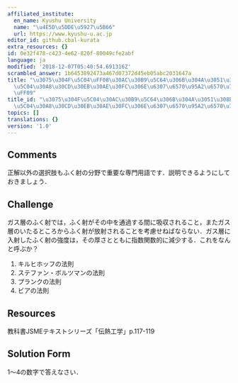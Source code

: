 ```yaml
---
affiliated_institute:
  en_name: Kyushu University
  name: "\u4E5D\u5DDE\u5927\u5B66"
  url: https://www.kyushu-u.ac.jp
editor_id: github.cbal-kurata
extra_resources: {}
id: 0e32f478-c423-4e62-820f-80049cfe2abf
language: ja
modified: '2018-12-07T05:40:54.691316Z'
scrambled_answer: 1b6453892473a467d07372d45eb05abc2031647a
title: "\u3075\u304F\u5C04\uFF08\u30AC\u30B9\u5C64\u306B\u304A\u3051\u308B\u3075\u304F\
  \u5C04\u30A8\u30CD\u30EB\u30AE\u30FC\u306E\u6307\u6570\u95A2\u6570\u7684\u6E1B\u5C11\
  \uFF09"
title_id: "\u3075\u304F\u5C04\u30AC\u30B9\u5C64\u306B\u304A\u3051\u308B\u3075\u304F\
  \u5C04\u30A8\u30CD\u30EB\u30AE\u30FC\u306E\u6307\u6570\u95A2\u6570\u7684\u6E1B\u5C11"
topics: []
translations: {}
version: '1.0'
---
```


## Comments
正解以外の選択肢もふく射の分野で重要な専門用語です．説明できるようにしておきましょう．


## Challenge
ガス層のふく射では，ふく射がその中を通過する間に吸収されること，またガス層のいたるところからふく射が放射されることを考慮せねばならない．ガス層に入射したふく射の強度は，その厚さとともに指数関数的に減少する．これをなんと呼ぶか？
1. キルヒホッフの法則
2. ステファン・ボルツマンの法則
3. プランクの法則
4. ビアの法則


## Resources
教科書JSMEテキストシリーズ「伝熱工学」p.117-119


## Solution Form
1〜4の数字で答えなさい．




